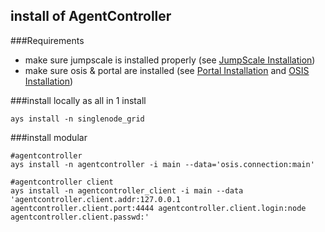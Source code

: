 ## install of AgentController


###Requirements


-   make sure jumpscale is installed properly (see [JumpScale Installation](../Core/Install/Install.md))
-   make sure osis & portal are installed (see [Portal Installation](../portal/Install.md) and [OSIS Installation](../OSIS/Install.md))

###install locally as all in 1 install


```
ays install -n singlenode_grid
```

###install modular


```shell
#agentcontroller
ays install -n agentcontroller -i main --data='osis.connection:main'

#agentcontroller client
ays install -n agentcontroller_client -i main --data 'agentcontroller.client.addr:127.0.0.1 agentcontroller.client.port:4444 agentcontroller.client.login:node agentcontroller.client.passwd:'
```
